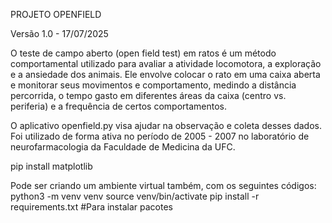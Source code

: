 PROJETO OPENFIELD

Versão 1.0 - 17/07/2025

O teste de campo aberto (open field test) em ratos é um método comportamental utilizado para avaliar a atividade locomotora, a exploração e a ansiedade dos animais. Ele envolve colocar o rato em uma caixa aberta e monitorar seus movimentos e comportamento, medindo a distância percorrida, o tempo gasto em diferentes áreas da caixa (centro vs. periferia) e a frequência de certos comportamentos.

O aplicativo openfield.py visa ajudar na observação e coleta desses dados. Foi utilizado de forma ativa no período de 2005 - 2007 no laboratório de neurofarmacologia da Faculdade de Medicina da UFC. 

pip install matplotlib

Pode ser criando um ambiente virtual também, com os seguintes códigos:
    python3 -m venv venv
    source venv/bin/activate
    pip install -r requirements.txt #Para instalar pacotes

